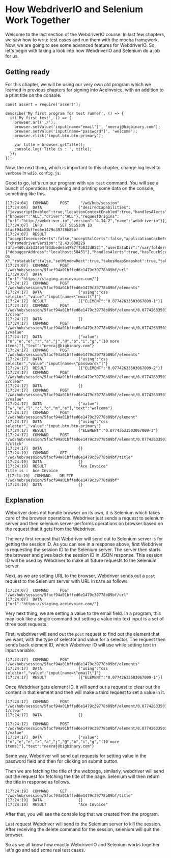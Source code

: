# How WebdriverIO and Selenium Work Together

Welcome to the last section of the WebdriverIO course. In last few chapters, we saw how to write test cases and run them with the mocha framework. Now, we are going to see some advanced features for WebdriverIO. So, let's begin with taking a look into how WebdriverIO and Selenium do a job for us.

## Getting ready

For this chapter, we will be using our very own old program which we learned in previous chapters for signing into AceInvoice, with an addition to a print title on the console.

```
const assert = require('assert');

describe('My first program for test runner', () => {
  it('My first test', () => {
    browser.url('./');
    browser.setValue('input[name="email"]', 'neeraj@bigbinary.com');
    browser.setValue('input[name="password"]', 'welcome');
    browser.click('input.btn.btn-primary');

    var title = browser.getTitle();
    console.log('Title is : ', title);
  });
});
```

Now, the next thing, which is important to this chapter, change log level to `verbose` in `wdio.config.js`.

Good to go, let's run our program with `npm test` command. You will see a bunch of operations happening and printing some data on the console, something like this.

```
[17:24:04]  COMMAND     POST     "/wd/hub/session"
[17:24:04]  DATA                {"desiredCapabilities":{"javascriptEnabled":true,"locationContextEnabled":true,"handlesAlerts":true,"rotatable":true,"maxInstances":5,"browserName":"chrome","loggingPrefs":{"browser":"ALL","driver":"ALL"},"requestOrigins":{"url":"http://webdriver.io","version":"4.14.2","name":"webdriverio"}}}
[17:24:07]  INFO        SET SESSION ID 5facf94a01bffed6e1479c39778b89bf
[17:24:07]  RESULT              {"acceptInsecureCerts":false,"acceptSslCerts":false,"applicationCacheEnabled":false,"browserConnectionEnabled":false,"browserName":"chrome","chrome":{"chromedriverVersion":"2.43.600229 (3fae4d0cda5334b4f533bede5a4787f7b832d052)","userDataDir":"/var/folders/v6/_6sh53vn5gl3lct18w533gr80000gn/T/.org.chromium.Chromium.bWkuWC"},"cssSelectorsEnabled":true,"databaseEnabled":false,"goog:chromeOptions":{"debuggerAddress":"localhost:58451"},"handlesAlerts":true,"hasTouchScreen":false,"javascriptEnabled":true,"locationContextEnabled":true,"mobileEmulationEnabled":false,"nativeEvents":true,"networkConnectionEnabled":false,"pageLoadStrategy":"normal","platform":"Mac OS X","rotatable":false,"setWindowRect":true,"takesHeapSnapshot":true,"takesScreenshot":true,"unexpectedAlertBehaviour":"","version":"72.0.3626.121","webStorageEnabled":true,"webdriver.remote.sessionid":"5facf94a01bffed6e1479c39778b89bf"}
[17:24:07]  COMMAND     POST     "/wd/hub/session/5facf94a01bffed6e1479c39778b89bf/url"
[17:24:07]  DATA                {"url":"https://staging.aceinvoice.com/"}
[17:24:17]  COMMAND     POST     "/wd/hub/session/5facf94a01bffed6e1479c39778b89bf/elements"
[17:24:17]  DATA                {"using":"css selector","value":"input[name=\"email\"]"}
[17:24:17]  RESULT              [{"ELEMENT":"0.07742633503067009-1"}]
[17:24:17]  COMMAND     POST     "/wd/hub/session/5facf94a01bffed6e1479c39778b89bf/element/0.07742633503067009-1/clear"
[17:24:17]  DATA                {}
[17:24:17]  COMMAND     POST     "/wd/hub/session/5facf94a01bffed6e1479c39778b89bf/element/0.07742633503067009-1/value"
[17:24:17]  DATA                {"value":["n","e","e","r","a","j","@","b","i","g","(10 more items)"],"text":"neeraj@bigbinary.com"}
[17:24:17]  COMMAND     POST     "/wd/hub/session/5facf94a01bffed6e1479c39778b89bf/elements"
[17:24:17]  DATA                {"using":"css selector","value":"input[name=\"password\"]"}
[17:24:17]  RESULT              [{"ELEMENT":"0.07742633503067009-2"}]
[17:24:17]  COMMAND     POST     "/wd/hub/session/5facf94a01bffed6e1479c39778b89bf/element/0.07742633503067009-2/clear"
[17:24:17]  DATA                {}
[17:24:17]  COMMAND     POST     "/wd/hub/session/5facf94a01bffed6e1479c39778b89bf/element/0.07742633503067009-2/value"
[17:24:17]  DATA                {"value":["w","e","l","c","o","m","e"],"text":"welcome"}
[17:24:17]  COMMAND     POST     "/wd/hub/session/5facf94a01bffed6e1479c39778b89bf/element"
[17:24:17]  DATA                {"using":"css selector","value":"input.btn.btn-primary"}
[17:24:17]  RESULT              {"ELEMENT":"0.07742633503067009-3"}
[17:24:17]  COMMAND     POST     "/wd/hub/session/5facf94a01bffed6e1479c39778b89bf/element/0.07742633503067009-3/click"
[17:24:17]  DATA                {}
[17:24:19]  COMMAND     GET      "/wd/hub/session/5facf94a01bffed6e1479c39778b89bf/title"
[17:24:19]  DATA                {}
[17:24:19]  RESULT              "Ace Invoice"
Title is :  Ace Invoice
․[17:24:19]  COMMAND    DELETE   "/wd/hub/session/5facf94a01bffed6e1479c39778b89bf"
[17:24:19]  DATA                {}
```

## Explanation

Webdriver does not handle browser on its own, it is Selenium which takes care of the browser operations. Webdriver just sends a request to selenium server and then selenium server performs operations on browser based on the request that it gets from the Webdriver.

The very first request that Webdriver will send out to Selenium server is for getting the session ID. As you can see in a response above, first Webdriver is requesting the session ID to the Selenium server. The server then starts the browser and gives back the session ID in JSON response. This session ID will be used by Webdriver to make all future requests to the Selenium server.

Next, as we are setting URL to the browser, Webdriver sends out a `post` request to the Selenium server with URL in `DATA` as follows

```
[17:24:07]  COMMAND     POST    "/wd/hub/session/5facf94a01bffed6e1479c39778b89bf/url"
[17:24:07]  DATA                {"url":"https://staging.aceinvoice.com/"}
```

Very next thing, we are setting a value to the email field. In a program, this may look like a single command but setting a value into text input is a set of three post requests.

First, webdriver will send out the `post` request to find out the element that we want, with the type of selector and value for a selector. The request then sends back element ID, which Webdriver IO will use while setting text in input variable.

```
[17:24:17]  COMMAND     POST    "/wd/hub/session/5facf94a01bffed6e1479c39778b89bf/elements"
[17:24:17]  DATA                {"using":"css selector","value":"input[name=\"email\"]"}
[17:24:17]  RESULT              [{"ELEMENT":"0.07742633503067009-1"}]
```

Once Webdriver gets element ID, it will send out a request to clear out the content in that element and then will make a third request to set a value in it.

```
[17:24:17]  COMMAND     POST     "/wd/hub/session/5facf94a01bffed6e1479c39778b89bf/element/0.07742633503067009-1/clear"
[17:24:17]  DATA                {}
```

```
[17:24:17]  COMMAND     POST     "/wd/hub/session/5facf94a01bffed6e1479c39778b89bf/element/0.07742633503067009-1/value"
[17:24:17]  DATA                {"value":["n","e","e","r","a","j","@","b","i","g","(10 more items)"],"text":"neeraj@bigbinary.com"}
```

Same way, Webdriver will send out requests for setting value in the password field and then for clicking on submit button.

Then we are fetching the title of the webpage, similarly, webdriver will send out the request for fetching the title of the page. Selenium will then return the title in response as follows.

```
[17:24:19]  COMMAND     GET      "/wd/hub/session/5facf94a01bffed6e1479c39778b89bf/title"
[17:24:19]  DATA                {}
[17:24:19]  RESULT              "Ace Invoice"
```

After that, you will see the console log that we created from the program.

Last request Webdriver will send to the Selenium server to kill the session. After receiving the delete command for the session, selenium will quit the browser.

So as we all know how exactly WebdriverIO and Selenium works together let's go and add some real test cases.
